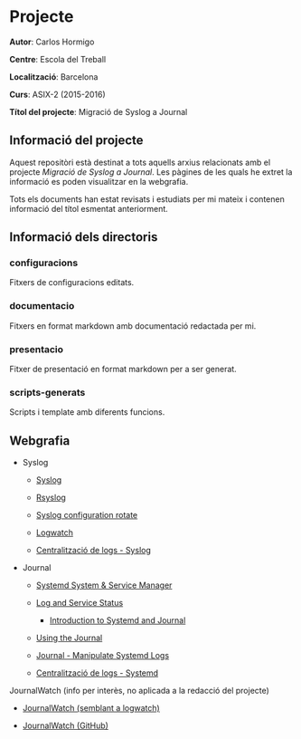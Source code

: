 # Projecte

**Autor**: Carlos Hormigo

**Centre**: Escola del Treball

**Localització**: Barcelona

**Curs**: ASIX-2 (2015-2016)

**Títol del projecte**: Migració de Syslog a Journal


## Informació del projecte
Aquest repositòri està destinat a tots aquells arxius relacionats amb el projecte *Migració de Syslog a Journal*. Les pàgines de les quals he extret la informació es poden visualitzar en la webgrafia.

Tots els documents han estat revisats i estudiats per mi mateix i contenen informació del títol esmentat anteriorment.

## Informació dels directoris
### configuracions
Fitxers de configuracions editats.

### documentacio
Fitxers en format markdown amb documentació redactada per mi.

### presentacio
Fitxer de presentació en format markdown per a ser generat.

### scripts-generats
Scripts i template amb diferents funcions.

## Webgrafia
* Syslog

    * [Syslog](https://en.wikipedia.org/wiki/Syslog)

    * [Rsyslog](https://en.wikipedia.org/wiki/Rsyslog)

    * [Syslog configuration rotate](http://blog.zwiegnet.com/linux-server/configure-logging-openldap-centos-6/)

    * [Logwatch](https://www.digitalocean.com/community/tutorials/how-to-install-and-use-logwatch-log-analyzer-and-reporter-on-a-vps)

    * [Centralització de logs - Syslog](https://access.redhat.com/documentation/en-US/Red_Hat_Enterprise_Linux_OpenStack_Platform/3/html/Installation_and_Configuration_Guide/Configuring_the_rsyslog_Server.html)

* Journal
    
    * [Systemd System & Service Manager](https://www.freedesktop.org/wiki/Software/systemd/)
 
    * [Log and Service Status](http://0pointer.de/blog/projects/systemctl-journal.html)

        * [Introduction to Systemd and Journal](https://docs.google.com/document/u/1/pub?id=1IC9yOXj7j6cdLLxWEBAGRL6wl97tFxgjLUEHIX3MSTs)
   
    * [Using the Journal](http://0pointer.de/blog/projects/journalctl.html)

    * [Journal - Manipulate Systemd Logs](https://www.digitalocean.com/community/tutorials/how-to-use-journalctl-to-view-and-manipulate-systemd-logs)

    * [Centralització de logs - Systemd](http://serverfault.com/questions/758244/how-to-configure-systemd-journal-remote)

JournalWatch (info per interès, no aplicada a la redacció del projecte)

* [JournalWatch (semblant a logwatch)](https://bbs.archlinux.org/viewtopic.php?id=184105)

* [JournalWatch (GitHub)](https://github.com/The-Compiler/journalwatch)

